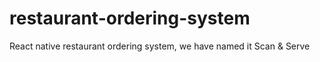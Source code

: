 # restaurant-ordering-system
React native restaurant ordering system, we have named it Scan &amp; Serve
